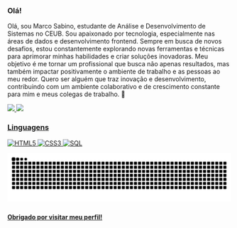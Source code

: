 ### Olá!

Olá, sou Marco Sabino, estudante de Análise e Desenvolvimento de Sistemas no CEUB. Sou apaixonado por tecnologia, especialmente nas áreas de dados e desenvolvimento frontend. Sempre em busca de novos desafios, estou constantemente explorando novas ferramentas e técnicas para aprimorar minhas habilidades e criar soluções inovadoras. Meu objetivo é me tornar um profissional que busca não apenas resultados, mas também impactar positivamente o ambiente de trabalho e as pessoas ao meu redor. Quero ser alguém que traz inovação e desenvolvimento, contribuindo com um ambiente colaborativo e de crescimento constante para mim e meus colegas de trabalho. 🚀 


<div>
<a href="https://github.com/marccosabino">
<img loading="lazy" height="180em" src="https://github-readme-stats.vercel.app/api?username=marccosabino&show_icons=true&theme=dracula&include_all_commits=true&count_private=true"/>
<img loading="lazy" height="180em" src="https://github-readme-stats.vercel.app/api/top-langs/?username=marccosabino&layout=compact&langs_count=7&theme=dracula"/>
</div>

### Linguagens
 
  ![HTML5](https://img.shields.io/badge/HTML5-E34F26?style=for-the-badge&logo=html5&logoColor=white)
  ![CSS3](https://img.shields.io/badge/CSS3-1572B6?style=for-the-badge&logo=css3&logoColor=white)
  ![SQL](https://img.shields.io/badge/SQL-4479A1?style=for-the-badge&logo=mysql&logoColor=white)


<!--SNAKE GAME-->
<img src="https://raw.githubusercontent.com/marccosabino/marccosabino/output/snake.svg" alt="Snake animation" />

###

**Obrigado por visitar meu perfil!**




